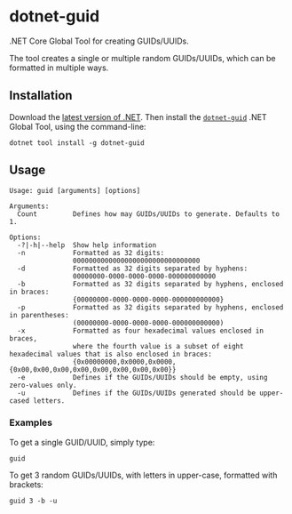 # dotnet-guid

.NET Core Global Tool for creating GUIDs/UUIDs.

The tool creates a single or multiple random GUIDs/UUIDs,
which can be formatted in multiple ways.

## Installation

Download the [latest version of .NET](https://dot.net).
Then install the [`dotnet-guid`](https://www.nuget.org/packages/dotnet-guid)
.NET Global Tool, using the command-line:

```
dotnet tool install -g dotnet-guid
```

## Usage

```
Usage: guid [arguments] [options]

Arguments:
  Count         Defines how may GUIDs/UUIDs to generate. Defaults to 1.

Options:
  -?|-h|--help  Show help information
  -n            Formatted as 32 digits:
                00000000000000000000000000000000
  -d            Formatted as 32 digits separated by hyphens:
                00000000-0000-0000-0000-000000000000
  -b            Formatted as 32 digits separated by hyphens, enclosed in braces:
                {00000000-0000-0000-0000-000000000000}
  -p            Formatted as 32 digits separated by hyphens, enclosed in parentheses:
                (00000000-0000-0000-0000-000000000000)
  -x            Formatted as four hexadecimal values enclosed in braces,
                where the fourth value is a subset of eight hexadecimal values that is also enclosed in braces:
                {0x00000000,0x0000,0x0000,{0x00,0x00,0x00,0x00,0x00,0x00,0x00,0x00}}
  -e            Defines if the GUIDs/UUIDs should be empty, using zero-values only.
  -u            Defines if the GUIDs/UUIDs generated should be upper-cased letters.
```

### Examples

To get a single GUID/UUID, simply type:

```
guid
```

To get 3 random GUIDs/UUIDs, with letters in upper-case, formatted with brackets:

```
guid 3 -b -u
```